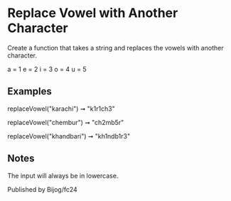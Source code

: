 # Replace Vowel with Another Character

Create a function that takes a string and replaces the vowels with another character.

a = 1
e = 2
i = 3
o = 4
u = 5

## Examples

replaceVowel("karachi") ➞ "k1r1ch3"

replaceVowel("chembur") ➞ "ch2mb5r"

replaceVowel("khandbari") ➞ "kh1ndb1r3"

## Notes

The input will always be in lowercase.

Published by Bijog/fc24
